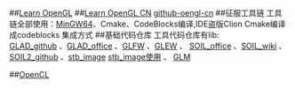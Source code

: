 ##[Learn OpenGL](https://learnopengl.com/)
##[Learn OpenGL CN](https://learnopengl-cn.readthedocs.io/zh/latest/) 
[github-oengl-cn](https://learnopengl-cn.github.io)
##征服工具链
工具链全部使用：[MinGW64](https://www.mingw-w64.org)、Cmake、CodeBlocks编译,IDE盗版Clion
Cmake编译成codeblocks 集成方式
##基础代码仓库
工具代码仓库有lib:\
[GLAD_github](https://github.com/Dav1dde/glad.git) 、[GLAD_office](glad.dav1d.de)
、[GLFW](https://www.glfw.org/) 、[GLEW](https://glew.sourceforge.net/) 、
[SOIL_office](http://www.lonesock.net/soil.html) 、[SOIL_wiki](https://libregamewiki.org/Simple_OpenGL_Image_Library) 、
[SOIL2_github](https://github.com/SpartanJ/SOIL2.git) 、[stb_image](https://github.com/nothings/stb) [stb_image使用](https://www.softool.cn/blog-215.html) 、
[GLM](http://glm.g-truc.net/0.9.5/index.html)

##[OpenCL](https://github.com/KhronosGroup/OpenCL-Guide)